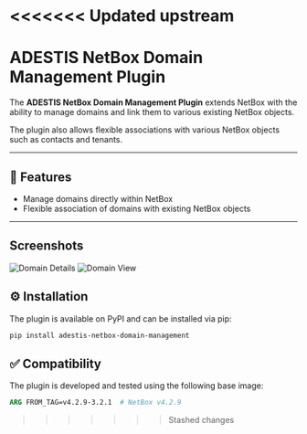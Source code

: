 <<<<<<< Updated upstream
=======
# ADESTIS NetBox Domain Management Plugin

The **ADESTIS NetBox Domain Management Plugin** extends NetBox with the ability to manage domains and link them to various existing NetBox objects.

The plugin also allows flexible associations with various NetBox objects such as contacts and tenants.

---

## 🚀 Features

- Manage domains directly within NetBox
- Flexible association of domains with existing NetBox objects


---
## Screenshots

![Domain Details](https://raw.githubusercontent.com/an-adestis/adestis-netbox-domain-management/master/domain.test1.png)
![Domain View](https://raw.githubusercontent.com/an-adestis/adestis-netbox-domain-management/master/domain.test2.png)


## ⚙️ Installation

The plugin is available on PyPI and can be installed via pip:

```bash
pip install adestis-netbox-domain-management
```

## ✅ Compatibility

The plugin is developed and tested using the following base image:

```dockerfile
ARG FROM_TAG=v4.2.9-3.2.1  # NetBox v4.2.9
```
>>>>>>> Stashed changes
